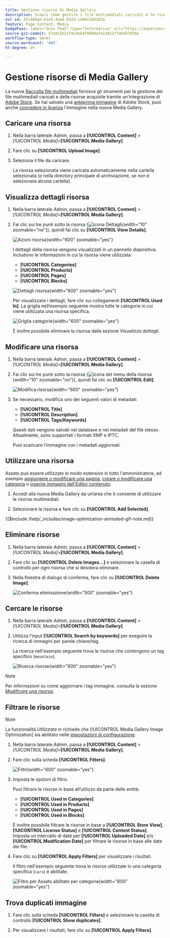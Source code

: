```yaml
---
title: Gestione risorse di Media Gallery
description: Scopri come gestire i file multimediali caricati e le risorse acquisite tramite un’integrazione Adobe Stock.
exl-id: 4fc489ae-b1e5-4aa4-832d-cd88c58d103a
feature: Page Content, Media
badgePaas: label="Solo PaaS" type="Informative" url="https://experienceleague.adobe.com/en/docs/commerce/user-guides/product-solutions" tooltip="Applicabile solo ai progetti Adobe Commerce on Cloud (infrastruttura PaaS gestita da Adobe) e ai progetti on-premise."
source-git-commit: 57a913b21f4cbbb4f0800afe13012ff46d578f8e
workflow-type: tm+mt
source-wordcount: '492'
ht-degree: 0%

---
```


# Gestione risorse di Media Gallery

La nuova [Raccolta file multimediali](media-gallery.md) fornisce gli strumenti per la gestione dei file multimediali caricati e delle risorse acquisite tramite un&#39;integrazione di [Adobe Stock](adobe-stock.md). Se hai salvato una [anteprima immagine](adobe-stock-save-preview.md) di Adobe Stock, puoi anche [concedere in licenza](adobe-stock-license-image.md) l&#39;immagine nella nuova Media Gallery.

## Caricare una risorsa

1. Nella barra laterale _Admin_, passa a **[!UICONTROL Content]** > _[!UICONTROL Media]_>**[!UICONTROL Media Gallery]**.

1. Fare clic su **[!UICONTROL Upload Image]**.

1. Seleziona il file da caricare.

   La risorsa selezionata viene caricata automaticamente nella cartella selezionata (o nella directory principale di archiviazione, se non è selezionata alcuna cartella).

## Visualizza dettagli risorsa

1. Nella barra laterale _Admin_, passa a **[!UICONTROL Content]** > _[!UICONTROL Media]_>**[!UICONTROL Media Gallery]**.

1. Fai clic sui tre punti sotto la risorsa (![icona Dettagli](./assets/media-gallery-asset-menu-icon.png){width="10" zoomable="no"}), quindi fai clic su **[!UICONTROL View Details]**.

   ![Azioni risorsa](./assets/media-gallery-asset-actions.png){width="600" zoomable="yes"}

   I dettagli della risorsa vengono visualizzati in un pannello diapositiva. Includono le informazioni in cui la risorsa viene utilizzata:

   - **[!UICONTROL Categories]**
   - **[!UICONTROL Products]**
   - **[!UICONTROL Pages]**
   - **[!UICONTROL Blocks]**

   ![Dettagli risorsa](./assets/media-gallery-asset-details.png){width="600" zoomable="yes"}

   Per visualizzare i dettagli, fare clic sui collegamenti **[!UICONTROL Used In]**. La griglia nell’esempio seguente mostra tutte le categorie in cui viene utilizzata una risorsa specifica.

   ![Griglia categorie](./assets/media-gallery-asset-categories.png){width="600" zoomable="yes"}

   È inoltre possibile eliminare la risorsa dalla sezione _Visualizza dettagli_.

## Modificare una risorsa

1. Nella barra laterale _Admin_, passa a **[!UICONTROL Content]** > _[!UICONTROL Media]_>**[!UICONTROL Media Gallery]**.

1. Fai clic sui tre punti sotto la risorsa (![icona del menu della risorsa](./assets/media-gallery-asset-menu-icon.png){width="10" zoomable="no"}), quindi fai clic su **[!UICONTROL Edit]**.

   ![Modifica risorsa](./assets/media-gallery-edit-asset.png){width="600" zoomable="yes"}

1. Se necessario, modifica uno dei seguenti valori di metadati:

   - **[!UICONTROL Title]**
   - **[!UICONTROL Description]**
   - **[!UICONTROL Tags/Keywords]**

   Questi dati vengono salvati nel database e nei metadati del file stesso. Attualmente, sono supportati i formati XMP e IPTC.

   Puoi scaricare l’immagine con i metadati aggiornati.

## Utilizzare una risorsa

Assets può essere utilizzato in modo estensivo in tutto l&#39;amministratore, ad esempio [aggiungere o modificare una pagina](page-add.md), [creare o modificare una categoria](../catalog/category-create.md) o [inserire immagini dall&#39;Editor contenuto](editor-insert-image.md).

1. Accedi alla nuova Media Gallery da un’area che ti consente di utilizzare le risorse multimediali.

1. Selezionare la risorsa e fare clic su **[!UICONTROL Add Selected]**.

{{$include /help/_includes/image-optimization-animated-gif-note.md}}

## Eliminare risorse

1. Nella barra laterale _Admin_, passa a **[!UICONTROL Content]** > _[!UICONTROL Media]_>**[!UICONTROL Media Gallery]**.

1. Fare clic su **[!UICONTROL Delete Images...]** e selezionare la casella di controllo per ogni risorsa che si desidera eliminare.

1. Nella finestra di dialogo di conferma, fare clic su **[!UICONTROL Delete Image]**.

   ![Conferma eliminazione](./assets/media-gallery-bulk-delete-confirm.png){width="500" zoomable="yes"}

## Cercare le risorse

1. Nella barra laterale _Admin_, passa a **[!UICONTROL Content]** > _[!UICONTROL Media]_>**[!UICONTROL Media Gallery]**.

1. Utilizza l&#39;input **[!UICONTROL Search by keywords]** per eseguire la ricerca di immagini per parole chiave/tag.

   La ricerca nell&#39;esempio seguente trova le risorse che contengono un tag specifico (`mountain`).

   ![Ricerca risorse](./assets/media-gallery-asset-search.png){width="600" zoomable="yes"}

>[!NOTE]
>
>Per informazioni su come aggiornare i tag immagine, consulta la sezione _[Modificare una risorsa](#edit-an-asset)_.

## Filtrare le risorse

>[!NOTE]
>
>La funzionalità _Utilizzata in_ richiede che [!UICONTROL Media Gallery Image Optimization] sia abilitato nelle [impostazioni di configurazione](media-gallery-image-optimization.md).

1. Nella barra laterale _Admin_, passa a **[!UICONTROL Content]** > _[!UICONTROL Media]_>**[!UICONTROL Media Gallery]**.

1. Fare clic sulla scheda **[!UICONTROL Filters]**.

   ![Filtri](./assets/media-gallery-filters.png){width="600" zoomable="yes"}

1. Imposta le opzioni di filtro.

   Puoi filtrare le risorse in base all’utilizzo da parte delle entità:

   - **[!UICONTROL Used in Categories]**
   - **[!UICONTROL Used in Products]**
   - **[!UICONTROL Used in Pages]**
   - **[!UICONTROL Used in Blocks]**

   È inoltre possibile filtrare le risorse in base a **[!UICONTROL Store View]**, **[!UICONTROL License Status]** e **[!UICONTROL Content Status]**. Imposta un intervallo di date per **[!UICONTROL Uploaded Date]** e/o **[!UICONTROL Modification Date]** per filtrare le risorse in base alle date dei file.

1. Fare clic su **[!UICONTROL Apply Filters]** per visualizzare i risultati.

   Il filtro nell&#39;esempio seguente trova le risorse utilizzate in una categoria specifica (`cars`) e abilitate.

   ![Filtro per Assets abilitato per categoria](./assets/media-gallery-filter-by-category.png){width="600" zoomable="yes"}

## Trova duplicati immagine

1. Fare clic sulla scheda **[!UICONTROL Filters]** e selezionare la casella di controllo **[!UICONTROL Show duplicates]**.

1. Per visualizzare i risultati, fare clic su **[!UICONTROL Apply Filters]**.
